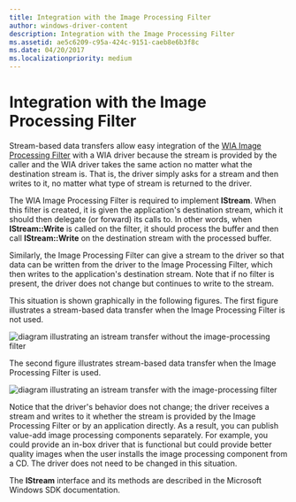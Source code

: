 ```yaml
---
title: Integration with the Image Processing Filter
author: windows-driver-content
description: Integration with the Image Processing Filter
ms.assetid: ae5c6209-c95a-424c-9151-caeb8e6b3f8c
ms.date: 04/20/2017
ms.localizationpriority: medium
---
```


# Integration with the Image Processing Filter


Stream-based data transfers allow easy integration of the [WIA Image Processing Filter](wia-image-processing-filter.md) with a WIA driver because the stream is provided by the caller and the WIA driver takes the same action no matter what the destination stream is. That is, the driver simply asks for a stream and then writes to it, no matter what type of stream is returned to the driver.

The WIA Image Processing Filter is required to implement **IStream**. When this filter is created, it is given the application's destination stream, which it should then delegate (or forward) its calls to. In other words, when **IStream::Write** is called on the filter, it should process the buffer and then call **IStream::Write** on the destination stream with the processed buffer.

Similarly, the Image Processing Filter can give a stream to the driver so that data can be written from the driver to the Image Processing Filter, which then writes to the application's destination stream. Note that if no filter is present, the driver does not change but continues to write to the stream.

This situation is shown graphically in the following figures. The first figure illustrates a stream-based data transfer when the Image Processing Filter is not used.

![diagram illustrating an istream transfer without the image-processing filter](images/streamtrans-no-filter.png)

The second figure illustrates stream-based data transfer when the Image Processing Filter is used.

![diagram illustrating an istream transfer with the image-processing filter](images/streamtrans-with-filter.png)

Notice that the driver's behavior does not change; the driver receives a stream and writes to it whether the stream is provided by the Image Processing Filter or by an application directly. As a result, you can publish value-add image processing components separately. For example, you could provide an in-box driver that is functional but could provide better quality images when the user installs the image processing component from a CD. The driver does not need to be changed in this situation.

The **IStream** interface and its methods are described in the Microsoft Windows SDK documentation.

 

 




